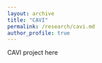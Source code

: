 ```yaml
---
layout: archive
title: "CAVI"
permalink: /research/cavi.md
author_profile: true
---
```


CAVI project here